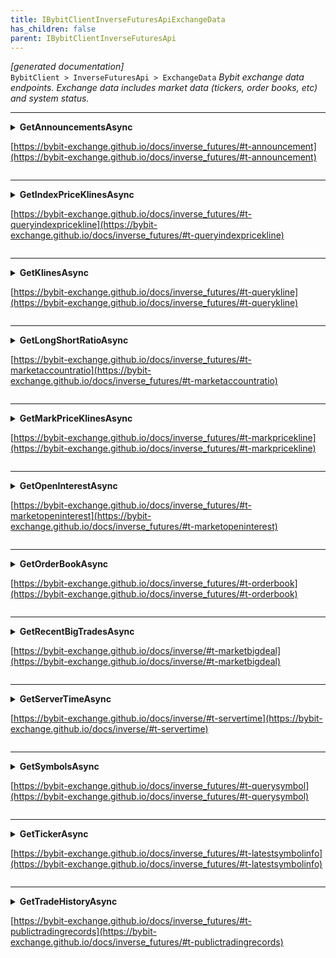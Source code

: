 ```yaml
---
title: IBybitClientInverseFuturesApiExchangeData
has_children: false
parent: IBybitClientInverseFuturesApi
---
```

*[generated documentation]*  
`BybitClient > InverseFuturesApi > ExchangeData`
*Bybit exchange data endpoints. Exchange data includes market data (tickers, order books, etc) and system status.*
  

***

<details>
<summary>
<b>GetAnnouncementsAsync</b>  

[https://bybit-exchange.github.io/docs/inverse_futures/#t-announcement](https://bybit-exchange.github.io/docs/inverse_futures/#t-announcement)  
</summary>
<p>

```C#  
Task<WebCallResult<IEnumerable<BybitAnnouncement>>> GetAnnouncementsAsync([Optional] long? receiveWindow, [Optional] CancellationToken ct);  
```  

|Parameter|Description|
|---|---|
|`receiveWindow`|The receive window for which this request is active. When the request takes longer than this to complete the server will reject the request|
|`ct`|Cancellation token|

*The API announcements for the last 30 days*  

</p>
</details>

***

<details>
<summary>
<b>GetIndexPriceKlinesAsync</b>  

[https://bybit-exchange.github.io/docs/inverse_futures/#t-queryindexpricekline](https://bybit-exchange.github.io/docs/inverse_futures/#t-queryindexpricekline)  
</summary>
<p>

```C#  
Task<WebCallResult<IEnumerable<BybitIndexPriceKline>>> GetIndexPriceKlinesAsync(string symbol, KlineInterval interval, DateTime from, [Optional] int? limit, [Optional] long? receiveWindow, [Optional] CancellationToken ct);  
```  

|Parameter|Description|
|---|---|
|`symbol`|Symbol of the klines|
|`interval`|Interval of the kline data|
|`from`|Start time of the data|
|`limit`|Max amount of candles|
|`receiveWindow`|The receive window for which this request is active. When the request takes longer than this to complete the server will reject the request|
|`ct`|Cancellation token|

*Get index price klines*  

</p>
</details>

***

<details>
<summary>
<b>GetKlinesAsync</b>  

[https://bybit-exchange.github.io/docs/inverse_futures/#t-querykline](https://bybit-exchange.github.io/docs/inverse_futures/#t-querykline)  
</summary>
<p>

```C#  
Task<WebCallResult<IEnumerable<BybitKline>>> GetKlinesAsync(string symbol, KlineInterval interval, DateTime from, [Optional] int? limit, [Optional] long? receiveWindow, [Optional] CancellationToken ct);  
```  

|Parameter|Description|
|---|---|
|`symbol`|Symbol of the klines|
|`interval`|Interval of the kline data|
|`from`|Start time of the data|
|`limit`|Max amount of candles|
|`receiveWindow`|The receive window for which this request is active. When the request takes longer than this to complete the server will reject the request|
|`ct`|Cancellation token|

*Get price klines*  

</p>
</details>

***

<details>
<summary>
<b>GetLongShortRatioAsync</b>  

[https://bybit-exchange.github.io/docs/inverse_futures/#t-marketaccountratio](https://bybit-exchange.github.io/docs/inverse_futures/#t-marketaccountratio)  
</summary>
<p>

```C#  
Task<WebCallResult<IEnumerable<BybitAccountRatio>>> GetLongShortRatioAsync(string symbol, DataPeriod period, [Optional] int? limit, [Optional] long? receiveWindow, [Optional] CancellationToken ct);  
```  

|Parameter|Description|
|---|---|
|`symbol`|The symbol|
|`period`|The data period|
|`limit`|Max amount of results|
|`receiveWindow`|The receive window for which this request is active. When the request takes longer than this to complete the server will reject the request|
|`ct`|Cancellation token|

*Get long/short ratio*  

</p>
</details>

***

<details>
<summary>
<b>GetMarkPriceKlinesAsync</b>  

[https://bybit-exchange.github.io/docs/inverse_futures/#t-markpricekline](https://bybit-exchange.github.io/docs/inverse_futures/#t-markpricekline)  
</summary>
<p>

```C#  
Task<WebCallResult<IEnumerable<BybitMarkPriceKline>>> GetMarkPriceKlinesAsync(string symbol, KlineInterval interval, DateTime from, [Optional] int? limit, [Optional] long? receiveWindow, [Optional] CancellationToken ct);  
```  

|Parameter|Description|
|---|---|
|`symbol`|Symbol of the klines|
|`interval`|Interval of the kline data|
|`from`|Start time of the data|
|`limit`|Max amount of candles|
|`receiveWindow`|The receive window for which this request is active. When the request takes longer than this to complete the server will reject the request|
|`ct`|Cancellation token|

*Get mark price klines*  

</p>
</details>

***

<details>
<summary>
<b>GetOpenInterestAsync</b>  

[https://bybit-exchange.github.io/docs/inverse_futures/#t-marketopeninterest](https://bybit-exchange.github.io/docs/inverse_futures/#t-marketopeninterest)  
</summary>
<p>

```C#  
Task<WebCallResult<IEnumerable<BybitOpenInterest>>> GetOpenInterestAsync(string symbol, DataPeriod period, [Optional] int? limit, [Optional] long? receiveWindow, [Optional] CancellationToken ct);  
```  

|Parameter|Description|
|---|---|
|`symbol`|The symbol|
|`period`|The period of data|
|`limit`|Max amount of results|
|`receiveWindow`|The receive window for which this request is active. When the request takes longer than this to complete the server will reject the request|
|`ct`|Cancellation token|

*Gets the total amount of unsettled contracts. In other words, the total number of contracts held in open positions.*  

</p>
</details>

***

<details>
<summary>
<b>GetOrderBookAsync</b>  

[https://bybit-exchange.github.io/docs/inverse_futures/#t-orderbook](https://bybit-exchange.github.io/docs/inverse_futures/#t-orderbook)  
</summary>
<p>

```C#  
Task<WebCallResult<IEnumerable<BybitOrderBookEntry>>> GetOrderBookAsync(string symbol, [Optional] long? receiveWindow, [Optional] CancellationToken ct);  
```  

|Parameter|Description|
|---|---|
|`symbol`|The symbol|
|`receiveWindow`|The receive window for which this request is active. When the request takes longer than this to complete the server will reject the request|
|`ct`|Cancellation token|

*Get the current order book for a symbol*  

</p>
</details>

***

<details>
<summary>
<b>GetRecentBigTradesAsync</b>  

[https://bybit-exchange.github.io/docs/inverse/#t-marketbigdeal](https://bybit-exchange.github.io/docs/inverse/#t-marketbigdeal)  
</summary>
<p>

```C#  
Task<WebCallResult<IEnumerable<BybitBigTrade>>> GetRecentBigTradesAsync(string symbol, [Optional] int? limit, [Optional] long? receiveWindow, [Optional] CancellationToken ct);  
```  

|Parameter|Description|
|---|---|
|`symbol`|The symbol|
|`limit`|The max amount of results|
|`receiveWindow`|The receive window for which this request is active. When the request takes longer than this to complete the server will reject the request|
|`ct`|Cancellation token|

*Obtain filled orders worth more than 500,000 USD within the last 24h.*  

</p>
</details>

***

<details>
<summary>
<b>GetServerTimeAsync</b>  

[https://bybit-exchange.github.io/docs/inverse/#t-servertime](https://bybit-exchange.github.io/docs/inverse/#t-servertime)  
</summary>
<p>

```C#  
Task<WebCallResult<DateTime>> GetServerTimeAsync([Optional] long? receiveWindow, [Optional] CancellationToken ct);  
```  

|Parameter|Description|
|---|---|
|`receiveWindow`|The receive window for which this request is active. When the request takes longer than this to complete the server will reject the request|
|`ct`|Cancellation token|

*Get the server time*  

</p>
</details>

***

<details>
<summary>
<b>GetSymbolsAsync</b>  

[https://bybit-exchange.github.io/docs/inverse_futures/#t-querysymbol](https://bybit-exchange.github.io/docs/inverse_futures/#t-querysymbol)  
</summary>
<p>

```C#  
Task<WebCallResult<IEnumerable<BybitSymbol>>> GetSymbolsAsync([Optional] long? receiveWindow, [Optional] CancellationToken ct);  
```  

|Parameter|Description|
|---|---|
|`receiveWindow`|The receive window for which this request is active. When the request takes longer than this to complete the server will reject the request|
|`ct`|Cancellation token|

*Get all supported symbols*  

</p>
</details>

***

<details>
<summary>
<b>GetTickerAsync</b>  

[https://bybit-exchange.github.io/docs/inverse_futures/#t-latestsymbolinfo](https://bybit-exchange.github.io/docs/inverse_futures/#t-latestsymbolinfo)  
</summary>
<p>

```C#  
Task<WebCallResult<IEnumerable<BybitTicker>>> GetTickerAsync([Optional] string? symbol, [Optional] long? receiveWindow, [Optional] CancellationToken ct);  
```  

|Parameter|Description|
|---|---|
|`symbol`|The symbol|
|`receiveWindow`|The receive window for which this request is active. When the request takes longer than this to complete the server will reject the request|
|`ct`|Cancellation token|

*The ticker info for a symbol*  

</p>
</details>

***

<details>
<summary>
<b>GetTradeHistoryAsync</b>  

[https://bybit-exchange.github.io/docs/inverse_futures/#t-publictradingrecords](https://bybit-exchange.github.io/docs/inverse_futures/#t-publictradingrecords)  
</summary>
<p>

```C#  
Task<WebCallResult<IEnumerable<BybitTrade>>> GetTradeHistoryAsync(string symbol, [Optional] long? fromId, [Optional] int? limit, [Optional] long? receiveWindow, [Optional] CancellationToken ct);  
```  

|Parameter|Description|
|---|---|
|`symbol`|The symbol|
|`fromId`|Filter by records after this id|
|`limit`|Max amount of results|
|`receiveWindow`|The receive window for which this request is active. When the request takes longer than this to complete the server will reject the request|
|`ct`|Cancellation token|

*Get public trade history*  

</p>
</details>
